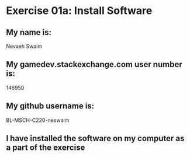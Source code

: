 
# Exercise 01a: Install Software

## My name is:
Nevaeh Swaim

## My gamedev.stackexchange.com user number is:
146950

## My github username is:
BL-MSCH-C220-neswaim

## I have installed the software on my computer as a part of the exercise

